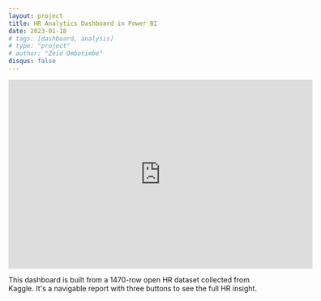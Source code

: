 ```yaml
---
layout: project
title: HR Analytics Dashboard in Power BI
date: 2023-01-18
# tags: [dashboard, analysis]
# type: "project"
# author: "Zeid Ombotimbe"
disqus: false
---
```



<iframe title="Power BI HR Dashboard - Home" width="600" height="373.5" src="https://app.powerbi.com/view?r=eyJrIjoiZTk3ZmI0YWMtODYwNS00NTI0LTljM2QtNjU5ODUwN2Y2MWI4IiwidCI6ImRmODY3OWNkLWE4MGUtNDVkOC05OWFjLWM4M2VkN2ZmOTVhMCJ9" frameborder="0" allowFullScreen="true"></iframe>

This dashboard is built from a 1470-row open HR dataset collected from Kaggle. It's a navigable report with three buttons to see the full HR insight.
